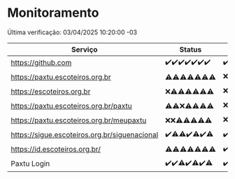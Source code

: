 # Monitoramento

Última verificação: 03/04/2025 10:20:00 -03

|Serviço|Status|Últimas 24h|
|---|---|---|
|https://github.com|<span title="2025-03-27: OK=23">✔️</span><span title="2025-03-28: OK=23">✔️</span><span title="2025-03-29: OK=23">✔️</span><span title="2025-03-30: OK=23">✔️</span><span title="2025-03-31: OK=23">✔️</span><span title="2025-04-01: OK=23">✔️</span><span title="2025-04-02: OK=12">✔️</span>|<span title="02/04/2025 10:20:00 -03 : 200">✔️</span><span title="02/04/2025 11:08:00 -03 : 200">✔️</span><span title="02/04/2025 12:09:00 -03 : 200">✔️</span><span title="02/04/2025 13:11:00 -03 : 200">✔️</span><span title="02/04/2025 14:07:00 -03 : 200">✔️</span><span title="02/04/2025 15:12:00 -03 : 200">✔️</span><span title="02/04/2025 16:07:00 -03 : 200">✔️</span><span title="02/04/2025 17:09:00 -03 : 200">✔️</span><span title="02/04/2025 18:08:00 -03 : 200">✔️</span><span title="02/04/2025 19:08:00 -03 : 200">✔️</span><span title="02/04/2025 20:08:00 -03 : 200">✔️</span><span title="02/04/2025 21:43:00 -03 : 200">✔️</span><span title="02/04/2025 23:19:00 -03 : 200">✔️</span><span title="03/04/2025 00:25:00 -03 : 200">✔️</span><span title="03/04/2025 01:11:00 -03 : 200">✔️</span><span title="03/04/2025 02:09:00 -03 : 200">✔️</span><span title="03/04/2025 03:13:00 -03 : 200">✔️</span><span title="03/04/2025 04:09:00 -03 : 200">✔️</span><span title="03/04/2025 05:12:00 -03 : 200">✔️</span><span title="03/04/2025 06:09:00 -03 : 200">✔️</span><span title="03/04/2025 07:10:00 -03 : 200">✔️</span><span title="03/04/2025 08:07:00 -03 : 200">✔️</span><span title="03/04/2025 09:16:00 -03 : 200">✔️</span><span title="03/04/2025 10:19:00 -03 : 200">✔️</span>|
|https://paxtu.escoteiros.org.br|<span title="2025-03-27: OK=8, Falhas=15">⚠️</span><span title="2025-03-28: OK=2, Falhas=21">⚠️</span><span title="2025-03-29: OK=3, Falhas=20">⚠️</span><span title="2025-03-30: OK=5, Falhas=18">⚠️</span><span title="2025-03-31: OK=4, Falhas=19">⚠️</span><span title="2025-04-01: OK=3, Falhas=20">⚠️</span><span title="2025-04-02: OK=3, Falhas=9">⚠️</span>|<span title="02/04/2025 10:20:00 -03 : 403">❌</span><span title="02/04/2025 11:08:00 -03 : 200">✔️</span><span title="02/04/2025 12:09:00 -03 : 200">✔️</span><span title="02/04/2025 13:11:00 -03 : 200">✔️</span><span title="02/04/2025 14:07:00 -03 : 200">✔️</span><span title="02/04/2025 15:12:00 -03 : 200">✔️</span><span title="02/04/2025 16:07:00 -03 : 200">✔️</span><span title="02/04/2025 17:09:00 -03 : 403">❌</span><span title="02/04/2025 18:08:00 -03 : 200">✔️</span><span title="02/04/2025 19:08:00 -03 : 200">✔️</span><span title="02/04/2025 20:08:00 -03 : 403">❌</span><span title="02/04/2025 21:43:00 -03 : 403">❌</span><span title="02/04/2025 23:19:00 -03 : 403">❌</span><span title="03/04/2025 00:25:00 -03 : 403">❌</span><span title="03/04/2025 01:11:00 -03 : 403">❌</span><span title="03/04/2025 02:09:00 -03 : 200">✔️</span><span title="03/04/2025 03:13:00 -03 : 200">✔️</span><span title="03/04/2025 04:09:00 -03 : 403">❌</span><span title="03/04/2025 05:12:00 -03 : 200">✔️</span><span title="03/04/2025 06:09:00 -03 : 403">❌</span><span title="03/04/2025 07:10:00 -03 : 200">✔️</span><span title="03/04/2025 08:07:00 -03 : 200">✔️</span><span title="03/04/2025 09:16:00 -03 : 200">✔️</span><span title="03/04/2025 10:19:00 -03 : 403">❌</span>|
|https://escoteiros.org.br|<span title="2025-03-27: Falhas=23">❌</span><span title="2025-03-28: OK=1, Falhas=22">⚠️</span><span title="2025-03-29: OK=1, Falhas=22">⚠️</span><span title="2025-03-30: OK=1, Falhas=22">⚠️</span><span title="2025-03-31: OK=5, Falhas=18">⚠️</span><span title="2025-04-01: OK=2, Falhas=21">⚠️</span><span title="2025-04-02: OK=5, Falhas=7">⚠️</span>|<span title="02/04/2025 10:20:00 -03 : 403">❌</span><span title="02/04/2025 11:08:00 -03 : 200">✔️</span><span title="02/04/2025 12:09:00 -03 : 403">❌</span><span title="02/04/2025 13:11:00 -03 : 403">❌</span><span title="02/04/2025 14:07:00 -03 : 403">❌</span><span title="02/04/2025 15:12:00 -03 : 403">❌</span><span title="02/04/2025 16:07:00 -03 : 200">✔️</span><span title="02/04/2025 17:09:00 -03 : 200">✔️</span><span title="02/04/2025 18:08:00 -03 : 403">❌</span><span title="02/04/2025 19:08:00 -03 : 403">❌</span><span title="02/04/2025 20:08:00 -03 : 403">❌</span><span title="02/04/2025 21:43:00 -03 : 403">❌</span><span title="02/04/2025 23:19:00 -03 : 403">❌</span><span title="03/04/2025 00:25:00 -03 : 403">❌</span><span title="03/04/2025 01:11:00 -03 : 403">❌</span><span title="03/04/2025 02:09:00 -03 : 403">❌</span><span title="03/04/2025 03:13:00 -03 : 403">❌</span><span title="03/04/2025 04:09:00 -03 : 200">✔️</span><span title="03/04/2025 05:12:00 -03 : 403">❌</span><span title="03/04/2025 06:09:00 -03 : 403">❌</span><span title="03/04/2025 07:10:00 -03 : 403">❌</span><span title="03/04/2025 08:07:00 -03 : 200">✔️</span><span title="03/04/2025 09:16:00 -03 : 403">❌</span><span title="03/04/2025 10:19:00 -03 : 403">❌</span>|
|https://paxtu.escoteiros.org.br/paxtu|<span title="2025-03-27: OK=2, Falhas=21">⚠️</span><span title="2025-03-28: OK=2, Falhas=21">⚠️</span><span title="2025-03-29: Falhas=23">❌</span><span title="2025-03-30: OK=1, Falhas=22">⚠️</span><span title="2025-03-31: OK=3, Falhas=20">⚠️</span><span title="2025-04-01: OK=9, Falhas=14">⚠️</span><span title="2025-04-02: OK=2, Falhas=10">⚠️</span>|<span title="02/04/2025 10:20:00 -03 : 403">❌</span><span title="02/04/2025 11:08:00 -03 : 403">❌</span><span title="02/04/2025 12:09:00 -03 : 403">❌</span><span title="02/04/2025 13:11:00 -03 : 403">❌</span><span title="02/04/2025 14:07:00 -03 : 403">❌</span><span title="02/04/2025 15:12:00 -03 : 403">❌</span><span title="02/04/2025 16:07:00 -03 : 403">❌</span><span title="02/04/2025 17:09:00 -03 : 403">❌</span><span title="02/04/2025 18:08:00 -03 : 403">❌</span><span title="02/04/2025 19:08:00 -03 : 403">❌</span><span title="02/04/2025 20:08:00 -03 : 200">✔️</span><span title="02/04/2025 21:43:00 -03 : 403">❌</span><span title="02/04/2025 23:19:00 -03 : 403">❌</span><span title="03/04/2025 00:25:00 -03 : 200">✔️</span><span title="03/04/2025 01:11:00 -03 : 403">❌</span><span title="03/04/2025 02:09:00 -03 : 403">❌</span><span title="03/04/2025 03:13:00 -03 : 200">✔️</span><span title="03/04/2025 04:09:00 -03 : 200">✔️</span><span title="03/04/2025 05:12:00 -03 : 403">❌</span><span title="03/04/2025 06:09:00 -03 : 403">❌</span><span title="03/04/2025 07:10:00 -03 : 200">✔️</span><span title="03/04/2025 08:07:00 -03 : 200">✔️</span><span title="03/04/2025 09:16:00 -03 : 403">❌</span><span title="03/04/2025 10:19:00 -03 : 200">✔️</span>|
|https://paxtu.escoteiros.org.br/meupaxtu|<span title="2025-03-27: Falhas=23">❌</span><span title="2025-03-28: Falhas=23">❌</span><span title="2025-03-29: OK=1, Falhas=22">⚠️</span><span title="2025-03-30: OK=1, Falhas=22">⚠️</span><span title="2025-03-31: OK=2, Falhas=21">⚠️</span><span title="2025-04-01: OK=4, Falhas=19">⚠️</span><span title="2025-04-02: OK=3, Falhas=9">⚠️</span>|<span title="02/04/2025 10:20:00 -03 : 403">❌</span><span title="02/04/2025 11:08:00 -03 : 403">❌</span><span title="02/04/2025 12:09:00 -03 : 200">✔️</span><span title="02/04/2025 13:11:00 -03 : 200">✔️</span><span title="02/04/2025 14:07:00 -03 : 403">❌</span><span title="02/04/2025 15:12:00 -03 : 403">❌</span><span title="02/04/2025 16:07:00 -03 : 403">❌</span><span title="02/04/2025 17:09:00 -03 : 403">❌</span><span title="02/04/2025 18:08:00 -03 : 403">❌</span><span title="02/04/2025 19:08:00 -03 : 403">❌</span><span title="02/04/2025 20:08:00 -03 : 403">❌</span><span title="02/04/2025 21:43:00 -03 : 403">❌</span><span title="02/04/2025 23:19:00 -03 : 403">❌</span><span title="03/04/2025 00:25:00 -03 : 200">✔️</span><span title="03/04/2025 01:11:00 -03 : 403">❌</span><span title="03/04/2025 02:09:00 -03 : 403">❌</span><span title="03/04/2025 03:13:00 -03 : 403">❌</span><span title="03/04/2025 04:09:00 -03 : 200">✔️</span><span title="03/04/2025 05:12:00 -03 : 403">❌</span><span title="03/04/2025 06:09:00 -03 : 200">✔️</span><span title="03/04/2025 07:10:00 -03 : 403">❌</span><span title="03/04/2025 08:07:00 -03 : 403">❌</span><span title="03/04/2025 09:16:00 -03 : 200">✔️</span><span title="03/04/2025 10:19:00 -03 : 403">❌</span>|
|https://sigue.escoteiros.org.br/siguenacional|<span title="2025-03-27: OK=23">✔️</span><span title="2025-03-28: OK=22, Falhas=1">⚠️</span><span title="2025-03-29: OK=22, Falhas=1">⚠️</span><span title="2025-03-30: OK=23">✔️</span><span title="2025-03-31: OK=22, Falhas=1">⚠️</span><span title="2025-04-01: OK=23">✔️</span><span title="2025-04-02: OK=11, Falhas=1">⚠️</span>|<span title="02/04/2025 10:20:00 -03 : 200">✔️</span><span title="02/04/2025 11:08:00 -03 : 200">✔️</span><span title="02/04/2025 12:09:00 -03 : 200">✔️</span><span title="02/04/2025 13:11:00 -03 : 200">✔️</span><span title="02/04/2025 14:07:00 -03 : 200">✔️</span><span title="02/04/2025 15:12:00 -03 : 200">✔️</span><span title="02/04/2025 16:07:00 -03 : 200">✔️</span><span title="02/04/2025 17:09:00 -03 : 200">✔️</span><span title="02/04/2025 18:08:00 -03 : 200">✔️</span><span title="02/04/2025 19:08:00 -03 : 200">✔️</span><span title="02/04/2025 20:08:00 -03 : 200">✔️</span><span title="02/04/2025 21:43:00 -03 : 200">✔️</span><span title="02/04/2025 23:19:00 -03 : 200">✔️</span><span title="03/04/2025 00:25:00 -03 : 200">✔️</span><span title="03/04/2025 01:11:00 -03 : 200">✔️</span><span title="03/04/2025 02:09:00 -03 : 200">✔️</span><span title="03/04/2025 03:13:00 -03 : 200">✔️</span><span title="03/04/2025 04:09:00 -03 : 200">✔️</span><span title="03/04/2025 05:12:00 -03 : 200">✔️</span><span title="03/04/2025 06:09:00 -03 : 200">✔️</span><span title="03/04/2025 07:10:00 -03 : 200">✔️</span><span title="03/04/2025 08:07:00 -03 : 200">✔️</span><span title="03/04/2025 09:16:00 -03 : 200">✔️</span><span title="03/04/2025 10:19:00 -03 : 200">✔️</span>|
|https://id.escoteiros.org.br/|<span title="2025-03-27: OK=7, Falhas=16">⚠️</span><span title="2025-03-28: OK=6, Falhas=17">⚠️</span><span title="2025-03-29: OK=4, Falhas=19">⚠️</span><span title="2025-03-30: OK=4, Falhas=19">⚠️</span><span title="2025-03-31: OK=5, Falhas=18">⚠️</span><span title="2025-04-01: OK=9, Falhas=14">⚠️</span><span title="2025-04-02: OK=5, Falhas=7">⚠️</span>|<span title="02/04/2025 10:20:00 -03 : 200">✔️</span><span title="02/04/2025 11:08:00 -03 : 403">❌</span><span title="02/04/2025 12:09:00 -03 : 200">✔️</span><span title="02/04/2025 13:11:00 -03 : 403">❌</span><span title="02/04/2025 14:07:00 -03 : 403">❌</span><span title="02/04/2025 15:12:00 -03 : 200">✔️</span><span title="02/04/2025 16:07:00 -03 : 200">✔️</span><span title="02/04/2025 17:09:00 -03 : 200">✔️</span><span title="02/04/2025 18:08:00 -03 : 200">✔️</span><span title="02/04/2025 19:08:00 -03 : 403">❌</span><span title="02/04/2025 20:08:00 -03 : 403">❌</span><span title="02/04/2025 21:43:00 -03 : 200">✔️</span><span title="02/04/2025 23:19:00 -03 : 200">✔️</span><span title="03/04/2025 00:25:00 -03 : 200">✔️</span><span title="03/04/2025 01:11:00 -03 : 403">❌</span><span title="03/04/2025 02:09:00 -03 : 200">✔️</span><span title="03/04/2025 03:13:00 -03 : 403">❌</span><span title="03/04/2025 04:09:00 -03 : 403">❌</span><span title="03/04/2025 05:12:00 -03 : 200">✔️</span><span title="03/04/2025 06:09:00 -03 : 200">✔️</span><span title="03/04/2025 07:10:00 -03 : 403">❌</span><span title="03/04/2025 08:07:00 -03 : 200">✔️</span><span title="03/04/2025 09:16:00 -03 : 200">✔️</span><span title="03/04/2025 10:19:00 -03 : 403">❌</span>|
|Paxtu Login|<span title="2025-03-27: OK=23">✔️</span><span title="2025-03-28: OK=23">✔️</span><span title="2025-03-29: OK=22, Falhas=1">⚠️</span><span title="2025-03-30: OK=23">✔️</span><span title="2025-03-31: OK=22, Falhas=1">⚠️</span><span title="2025-04-01: OK=23">✔️</span><span title="2025-04-02: OK=11, Falhas=1">⚠️</span>|<span title="02/04/2025 10:20:00 -03 : 200">✔️</span><span title="02/04/2025 11:08:00 -03 : 200">✔️</span><span title="02/04/2025 12:09:00 -03 : 200">✔️</span><span title="02/04/2025 13:11:00 -03 : 200">✔️</span><span title="02/04/2025 14:07:00 -03 : 200">✔️</span><span title="02/04/2025 15:12:00 -03 : 200">✔️</span><span title="02/04/2025 16:07:00 -03 : 200">✔️</span><span title="02/04/2025 17:09:00 -03 : 200">✔️</span><span title="02/04/2025 18:08:00 -03 : 200">✔️</span><span title="02/04/2025 19:08:00 -03 : 200">✔️</span><span title="02/04/2025 20:08:00 -03 : 200">✔️</span><span title="02/04/2025 21:43:00 -03 : 200">✔️</span><span title="02/04/2025 23:19:00 -03 : 200">✔️</span><span title="03/04/2025 00:25:00 -03 : 200">✔️</span><span title="03/04/2025 01:11:00 -03 : 200">✔️</span><span title="03/04/2025 02:09:00 -03 : 200">✔️</span><span title="03/04/2025 03:13:00 -03 : 200">✔️</span><span title="03/04/2025 04:09:00 -03 : 200">✔️</span><span title="03/04/2025 05:12:00 -03 : 200">✔️</span><span title="03/04/2025 06:09:00 -03 : 200">✔️</span><span title="03/04/2025 07:10:00 -03 : 200">✔️</span><span title="03/04/2025 08:07:00 -03 : 200">✔️</span><span title="03/04/2025 09:16:00 -03 : 200">✔️</span><span title="03/04/2025 10:19:00 -03 : 200">✔️</span>|
